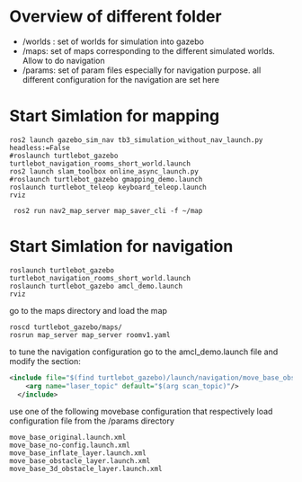 # Overview of different folder
- /worlds : set of worlds for simulation into gazebo
- /maps: set of maps corresponding to the different simulated worlds. Allow to do navigation
- /params: set of param files especially for navigation purpose. all different configuration for the navigation are set here

# Start Simlation for mapping

```
ros2 launch gazebo_sim_nav tb3_simulation_without_nav_launch.py headless:=False
#roslaunch turtlebot_gazebo turtlebot_navigation_rooms_short_world.launch
ros2 launch slam_toolbox online_async_launch.py
#roslaunch turtlebot_gazebo gmapping_demo.launch
roslaunch turtlebot_teleop keyboard_teleop.launch
rviz
```


```
 ros2 run nav2_map_server map_saver_cli -f ~/map
```

# Start Simlation for navigation

```
roslaunch turtlebot_gazebo turtlebot_navigation_rooms_short_world.launch
roslaunch turtlebot_gazebo amcl_demo.launch
rviz
```

go to the maps directory and load the map

```
roscd turtlebot_gazebo/maps/
rosrun map_server map_server roomv1.yaml
```

to tune the navigation configuration go to the amcl_demo.launch file and modify the section:

```xml
<include file="$(find turtlebot_gazebo)/launch/navigation/move_base_obstacle_layer.launch.xml">
    <arg name="laser_topic" default="$(arg scan_topic)"/>
  </include>
```
use one of the following movebase configuration that respectively load configuration file from the /params directory
```
move_base_original.launch.xml
move_base_no-config.launch.xml
move_base_inflate_layer.launch.xml
move_base_obstacle_layer.launch.xml
move_base_3d_obstacle_layer.launch.xml
```
